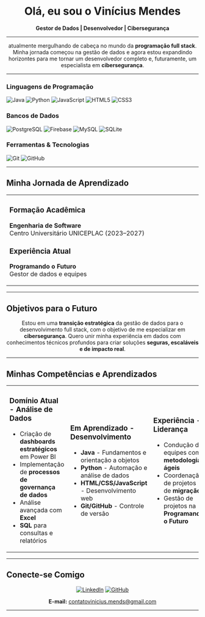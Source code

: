 <div align="center">

# Olá, eu sou o Vinícius Mendes

**Gestor de Dados | Desenvolvedor | Cibersegurança**

</div>

---

<div align="center">



atualmente mergulhando de cabeça no mundo da **programação full stack**. Minha jornada começou na gestão de dados e agora estou expandindo horizontes para me tornar um desenvolvedor completo e, futuramente, um especialista em **cibersegurança**.

</div>

---



### Linguagens de Programação

![Java](https://img.shields.io/badge/java-%23ED8B00.svg?style=for-the-badge&logo=openjdk&logoColor=white)
![Python](https://img.shields.io/badge/python-3670A0?style=for-the-badge&logo=python&logoColor=ffdd54)
![JavaScript](https://img.shields.io/badge/JavaScript-F7DF1E?style=for-the-badge&logo=javascript&logoColor=black)
![HTML5](https://img.shields.io/badge/HTML5-E34F26?style=for-the-badge&logo=html5&logoColor=white)
![CSS3](https://img.shields.io/badge/CSS3-1572B6?style=for-the-badge&logo=css3&logoColor=white)

### Bancos de Dados

![PostgreSQL](https://img.shields.io/badge/PostgreSQL-000?style=for-the-badge&logo=postgresql)
![Firebase](https://img.shields.io/badge/Firebase-000?style=for-the-badge&logo=firebase)
![MySQL](https://img.shields.io/badge/MySQL-00000F?style=for-the-badge&logo=mysql&logoColor=white)
![SQLite](https://img.shields.io/badge/SQLite-000?style=for-the-badge&logo=sqlite&logoColor=07405E)

### Ferramentas & Tecnologias
![Git](https://img.shields.io/badge/GIT-E44C30?style=for-the-badge&logo=git&logoColor=white)
![GitHub](https://img.shields.io/badge/GitHub-100000?style=for-the-badge&logo=github&logoColor=white)

---

## Minha Jornada de Aprendizado

<table>
<tr>
<td width="50%">


### Formação Acadêmica
**Engenharia de Software**  
Centro Universitário UNICEPLAC (2023–2027)

### Experiência Atual
**Programando o Futuro**  
Gestor de dados e equipes

</td>
</tr>
</table>

---

##  Objetivos para o Futuro

<div align="center">

Estou em uma **transição estratégica** da gestão de dados para o desenvolvimento full stack, com o objetivo de me especializar em **cibersegurança**. Quero unir minha experiência em dados com conhecimentos técnicos profundos para criar soluções **seguras, escaláveis e de impacto real**.

</div>

---

## Minhas Competências e Aprendizados

<table>
<tr>
<td width="33%">

### **Domínio Atual** - Análise de Dados
- Criação de **dashboards estratégicos** em Power BI
- Implementação de **processos de governança de dados**
- Análise avançada com **Excel**
- **SQL** para consultas e relatórios

</td>
<td width="33%">

### **Em Aprendizado** - Desenvolvimento
- **Java** - Fundamentos e orientação a objetos
- **Python** - Automação e análise de dados
- **HTML/CSS/JavaScript** - Desenvolvimento web
- **Git/GitHub** - Controle de versão

</td>
<td width="33%">

### **Experiência** - Liderança
- Condução de equipes com **metodologias ágeis**
- Coordenação de projetos de **migração**
- Gestão de projetos na **Programando o Futuro**

</td>
</tr>
</table>

---

## Conecte-se Comigo

<div align="center">

[![LinkedIn](https://img.shields.io/badge/LinkedIn-0077B5?style=for-the-badge&logo=linkedin&logoColor=white)](https://www.linkedin.com/in/vin%C3%ADcius-mendes-correia)
[![GitHub](https://img.shields.io/badge/GitHub-100000?style=for-the-badge&logo=github&logoColor=white)](https://github.com/evinicim)

**E-mail:** contatovinicius.mends@gmail.com

</div>

---
